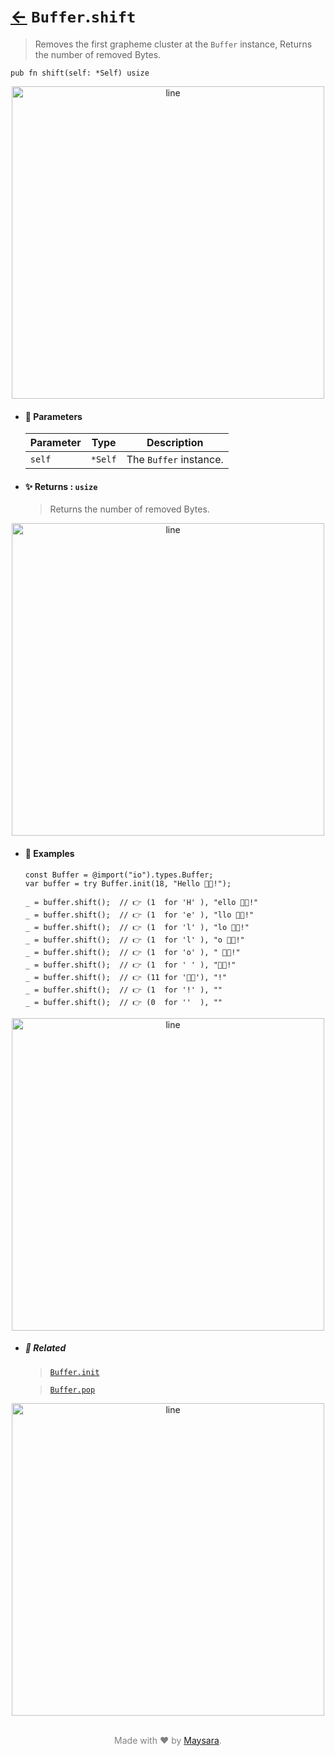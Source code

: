 # [←](../Buffer.md) `Buffer`.`shift`

> Removes the first grapheme cluster at the `Buffer` instance, Returns the number of removed Bytes.

```zig
pub fn shift(self: *Self) usize
```


<div align="center">
<img src="https://github.com/maysara-elshewehy/io-bench/tree/main/dist/img/md/line.png" alt="line" style="width:500px;"/>
</div>

- #### 🧩 Parameters

    | Parameter | Type    | Description            |
    | --------- | ------- | ---------------------- |
    | `self`    | `*Self` | The `Buffer` instance. |

- #### ✨ Returns : `usize`

    > Returns the number of removed Bytes.

<div align="center">
<img src="https://github.com/maysara-elshewehy/io-bench/tree/main/dist/img/md/line.png" alt="line" style="width:500px;"/>
</div>

- #### 🧪 Examples

    ```zig
    const Buffer = @import("io").types.Buffer;
    var buffer = try Buffer.init(18, "Hello 👨‍🏭!");
    ```

    ```zig
    _ = buffer.shift();  // 👉 (1  for 'H' ), "ello 👨‍🏭!"
    _ = buffer.shift();  // 👉 (1  for 'e' ), "llo 👨‍🏭!"
    _ = buffer.shift();  // 👉 (1  for 'l' ), "lo 👨‍🏭!"
    _ = buffer.shift();  // 👉 (1  for 'l' ), "o 👨‍🏭!"
    _ = buffer.shift();  // 👉 (1  for 'o' ), " 👨‍🏭!"
    _ = buffer.shift();  // 👉 (1  for ' ' ), "👨‍🏭!"
    _ = buffer.shift();  // 👉 (11 for '👨‍🏭'), "!"
    _ = buffer.shift();  // 👉 (1  for '!' ), ""
    _ = buffer.shift();  // 👉 (0  for ''  ), ""
    ```

<div align="center">
<img src="https://github.com/maysara-elshewehy/io-bench/tree/main/dist/img/md/line.png" alt="line" style="width:500px;"/>
</div>

- ##### 🔗 Related

  > [`Buffer.init`](./init.md)

  > [`Buffer.pop`](./pop.md)

<div align="center">
<img src="https://github.com/maysara-elshewehy/io-bench/tree/main/dist/img/md/line.png" alt="line" style="width:500px;"/>
</div>

<p align="center" style="color:grey;"><br />Made with ❤️ by <a href="http://github.com/maysara-elshewehy" target="blank">Maysara</a>.</p>
